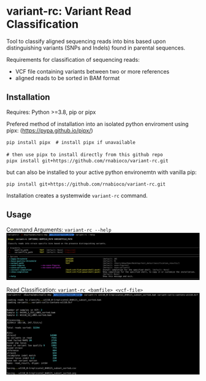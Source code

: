 # variant-rc: Variant Read Classification

Tool to classify aligned sequencing reads into bins based upon distinguishing variants (SNPs and Indels) found in parental sequences.

Requirements for classification of sequencing reads:

* VCF file containing variants between two or more references
* aligned reads to be sorted in BAM format

## Installation

Requires: Python >=3.8, pip or pipx

Prefered method of installation into an isolated python enviroment using pipx:
(<https://pypa.github.io/pipx/>)

```
pip install pipx  # install pipx if unavailable

# then use pipx to install directly from this github repo
pipx install git+https://github.com/rnabioco/variant-rc.git
```

but can also be installed to your active python environemtn with vanilla pip:

```
pip install git+https://github.com/rnabioco/variant-rc.git
```

Installation creates a systemwide `variant-rc` command.

## Usage
Command Arguments:
`variant-rc --help`
![img](screenshot1.png)

Read Classification:
`variant-rc <bamfile> <vcf-file>`
![img](screenshot2.png)